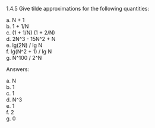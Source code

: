 1.4.5 Give tilde approximations for the following quantities:  

a. N + 1  
b. 1 + 1/N  
c. (1 + 1/N) (1 + 2/N)  
d. 2N^3 - 15N^2 + N  
e. lg(2N) / lg N  
f. lg(N^2 + 1) / lg N  
g. N^100 / 2^N  

Answers:  

a. N  
b. 1  
c. 1  
d. N^3  
e. 1  
f. 2  
g. 0  
